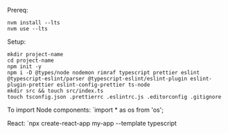 Prereq:
```
nvm install --lts
nvm use --lts
```

Setup:
```
mkdir project-name
cd project-name
npm init -y
npm i -D @types/node nodemon rimraf typescript prettier eslint @typescript-eslint/parser @typescript-eslint/eslint-plugin eslint-plugin-prettier eslint-config-prettier ts-node
mkdir src && touch src/index.ts
touch tsconfig.json .prettierrc .eslintrc.js .editorconfig .gitignore
```

To import Node components:
`import * as os from 'os';


React:
`npx create-react-app my-app --template typescript

